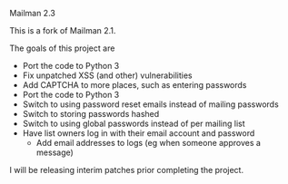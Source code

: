 Mailman 2.3

This is a fork of Mailman 2.1.

The goals of this project are

* Port the code to Python 3
* Fix unpatched XSS (and other) vulnerabilities
* Add CAPTCHA to more places, such as entering passwords
* Port the code to Python 3
* Switch to using password reset emails instead of mailing passwords
* Switch to storing passwords hashed
* Switch to using global passwords instead of per mailing list
* Have list owners log in with their email account and password
  * Add email addresses to logs (eg when someone approves a message)
 
I will be releasing interim patches prior completing the project.
